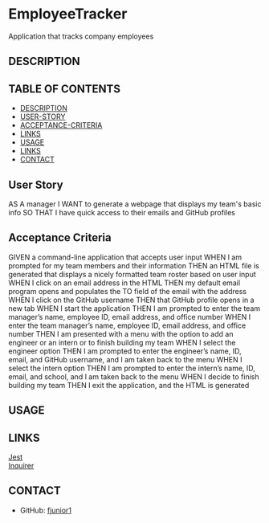# EmployeeTracker
Application that tracks company employees


## DESCRIPTION

## TABLE OF CONTENTS
- [DESCRIPTION](#desciption)
- [USER-STORY](#User-Story)
- [ACCEPTANCE-CRITERIA](#Acceptance-Criteria)
- [LINKS](#LINKS)
- [USAGE](#USAGE)
- [LINKS](#LINKS)
- [CONTACT](#CONTACT)



## User Story
AS A manager
I WANT to generate a webpage that displays my team's basic info
SO THAT I have quick access to their emails and GitHub profiles

## Acceptance Criteria
GIVEN a command-line application that accepts user input
WHEN I am prompted for my team members and their information
THEN an HTML file is generated that displays a nicely formatted team roster based on user input
WHEN I click on an email address in the HTML
THEN my default email program opens and populates the TO field of the email with the address
WHEN I click on the GitHub username
THEN that GitHub profile opens in a new tab
WHEN I start the application
THEN I am prompted to enter the team manager’s name, employee ID, email address, and office number
WHEN I enter the team manager’s name, employee ID, email address, and office number
THEN I am presented with a menu with the option to add an engineer or an intern or to finish building my team
WHEN I select the engineer option
THEN I am prompted to enter the engineer’s name, ID, email, and GitHub username, and I am taken back to the menu
WHEN I select the intern option
THEN I am prompted to enter the intern’s name, ID, email, and school, and I am taken back to the menu
WHEN I decide to finish building my team
THEN I exit the application, and the HTML is generated

## USAGE


## LINKS
[Jest](https://www.npmjs.com/package/jest)  
[Inquirer](https://www.npmjs.com/package/inquirer)  

## CONTACT
- GitHub: [fjunior1](https://github.com/fjunior1)
